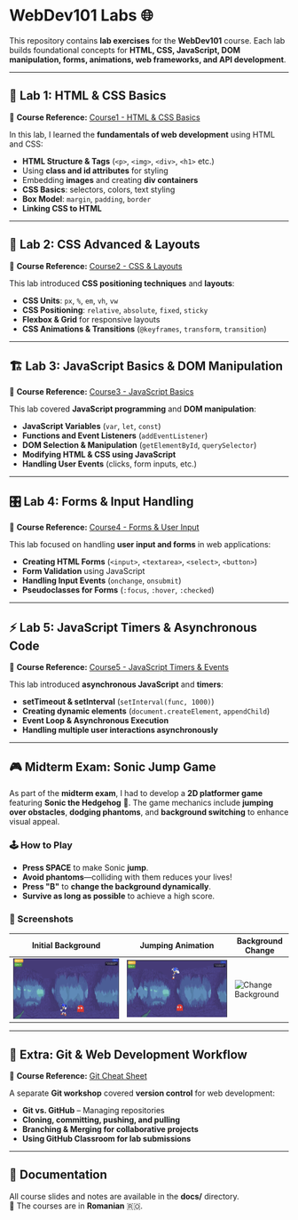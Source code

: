 # WebDev101 Labs 🌐  

This repository contains **lab exercises** for the **WebDev101** course. Each lab builds foundational concepts for **HTML, CSS, JavaScript, DOM manipulation, forms, animations, web frameworks, and API development**.  

---  

## 📌 Lab 1: HTML & CSS Basics  

📄 **Course Reference:** [Course1 - HTML & CSS Basics](docs/course1.pdf)  

In this lab, I learned the **fundamentals of web development** using HTML and CSS:  

- **HTML Structure & Tags** (`<p>`, `<img>`, `<div>`, `<h1>` etc.)  
- Using **class and id attributes** for styling  
- Embedding **images** and creating **div containers**  
- **CSS Basics**: selectors, colors, text styling  
- **Box Model**: `margin`, `padding`, `border`  
- **Linking CSS to HTML**  

---  

## 🔄 Lab 2: CSS Advanced & Layouts  

📄 **Course Reference:** [Course2 - CSS & Layouts](docs/course2.pdf)  

This lab introduced **CSS positioning techniques** and **layouts**:  

- **CSS Units**: `px`, `%`, `em`, `vh`, `vw`  
- **CSS Positioning**: `relative`, `absolute`, `fixed`, `sticky`  
- **Flexbox & Grid** for responsive layouts  
- **CSS Animations & Transitions** (`@keyframes`, `transform`, `transition`)  

---  

## 🏗️ Lab 3: JavaScript Basics & DOM Manipulation  

📄 **Course Reference:** [Course3 - JavaScript Basics](docs/course3.pdf)  

This lab covered **JavaScript programming** and **DOM manipulation**:  

- **JavaScript Variables** (`var`, `let`, `const`)  
- **Functions and Event Listeners** (`addEventListener`)  
- **DOM Selection & Manipulation** (`getElementById`, `querySelector`)  
- **Modifying HTML & CSS using JavaScript**  
- **Handling User Events** (clicks, form inputs, etc.)  

---  

## 🎛️ Lab 4: Forms & Input Handling  

📄 **Course Reference:** [Course4 - Forms & User Input](docs/course4.pdf)  

This lab focused on handling **user input and forms** in web applications:  

- **Creating HTML Forms** (`<input>`, `<textarea>`, `<select>`, `<button>`)  
- **Form Validation** using JavaScript  
- **Handling Input Events** (`onchange`, `onsubmit`)  
- **Pseudoclasses for Forms** (`:focus`, `:hover`, `:checked`)  

---  

## ⚡ Lab 5: JavaScript Timers & Asynchronous Code  

📄 **Course Reference:** [Course5 - JavaScript Timers & Events](docs/course5.pdf)  

This lab introduced **asynchronous JavaScript** and **timers**:  

- **setTimeout & setInterval** (`setInterval(func, 1000)`)  
- **Creating dynamic elements** (`document.createElement`, `appendChild`)  
- **Event Loop & Asynchronous Execution**  
- **Handling multiple user interactions asynchronously**  

---  

## 🎮 Midterm Exam: Sonic Jump Game  

As part of the **midterm exam**, I had to develop a **2D platformer game** featuring **Sonic the Hedgehog** 🦔. The game mechanics include **jumping over obstacles**, **dodging phantoms**, and **background switching** to enhance visual appeal.  

### 🕹️ How to Play  

- **Press SPACE** to make Sonic **jump**.  
- **Avoid phantoms**—colliding with them reduces your lives!  
- **Press "B"** to **change the background dynamically**.  
- **Survive as long as possible** to achieve a high score.  

### 📸 Screenshots  

| **Initial Background** | **Jumping Animation** | **Background Change** |
|------------------------|----------------------|-----------------------|
| ![Initial Background](./src/Exam/pics/initial_background.png) | ![Jump](./src/Exam/pics/jump_over_ghost.png) | ![Change Background](./src/Exam/pics/change_background.png) |

---  

## 🚀 Extra: Git & Web Development Workflow  

📄 **Course Reference:** [Git Cheat Sheet](docs/git_cheat_sheet.pdf)  

A separate **Git workshop** covered **version control** for web development:  

- **Git vs. GitHub** – Managing repositories  
- **Cloning, committing, pushing, and pulling**  
- **Branching & Merging for collaborative projects**  
- **Using GitHub Classroom for lab submissions**  

---  

## 📂 Documentation  

All course slides and notes are available in the **docs/** directory.  
📌 The courses are in **Romanian** 🇷🇴.  
